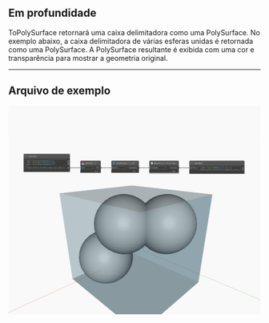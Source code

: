 ## Em profundidade
ToPolySurface retornará uma caixa delimitadora como uma PolySurface. No exemplo abaixo, a caixa delimitadora de várias esferas unidas é retornada como uma PolySurface. A PolySurface resultante é exibida com uma cor e transparência para mostrar a geometria original.
___
## Arquivo de exemplo

![ToPolySurface](./Autodesk.DesignScript.Geometry.BoundingBox.ToPolySurface_img.jpg)

